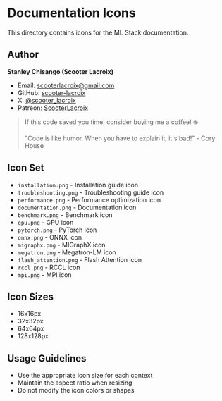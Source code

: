 # Documentation Icons

This directory contains icons for the ML Stack documentation.

## Author

**Stanley Chisango (Scooter Lacroix)**

- Email: scooterlacroix@gmail.com
- GitHub: [scooter-lacroix](https://github.com/scooter-lacroix)
- X: [@scooter_lacroix](https://x.com/scooter_lacroix)
- Patreon: [ScooterLacroix](https://patreon.com/ScooterLacroix)

> If this code saved you time, consider buying me a coffee! ☕
> 
> "Code is like humor. When you have to explain it, it's bad!" - Cory House

## Icon Set

- `installation.png` - Installation guide icon
- `troubleshooting.png` - Troubleshooting guide icon
- `performance.png` - Performance optimization icon
- `documentation.png` - Documentation icon
- `benchmark.png` - Benchmark icon
- `gpu.png` - GPU icon
- `pytorch.png` - PyTorch icon
- `onnx.png` - ONNX icon
- `migraphx.png` - MIGraphX icon
- `megatron.png` - Megatron-LM icon
- `flash_attention.png` - Flash Attention icon
- `rccl.png` - RCCL icon
- `mpi.png` - MPI icon

## Icon Sizes

- 16x16px
- 32x32px
- 64x64px
- 128x128px

## Usage Guidelines

- Use the appropriate icon size for each context
- Maintain the aspect ratio when resizing
- Do not modify the icon colors or shapes
